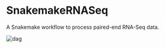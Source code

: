 # SnakemakeRNASeq
A Snakemake workflow to process paired-end RNA-Seq data.

![dag](https://user-images.githubusercontent.com/42179487/59511884-6baff900-8e85-11e9-8865-599dae245db1.png)


